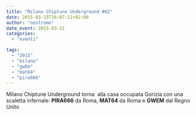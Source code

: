 ```yaml
---
title: "Milano Chiptune Underground #02"
date: 2015-03-15T16:07:11+02:00
author: "nostromo"
date_event: 2015-03-21
categories:
  - "eventi"

tags:
  - "2015"
  - "milano"
  - "gwEm"
  - "mat64"
  - "pira666"
---
```


Milano Chiptune Underground torna  alla casa occupata Gorizia con una scaletta infernale: **PIRA666** da Roma, **MAT64** da Roma e **GWEM** dal Regno Unito